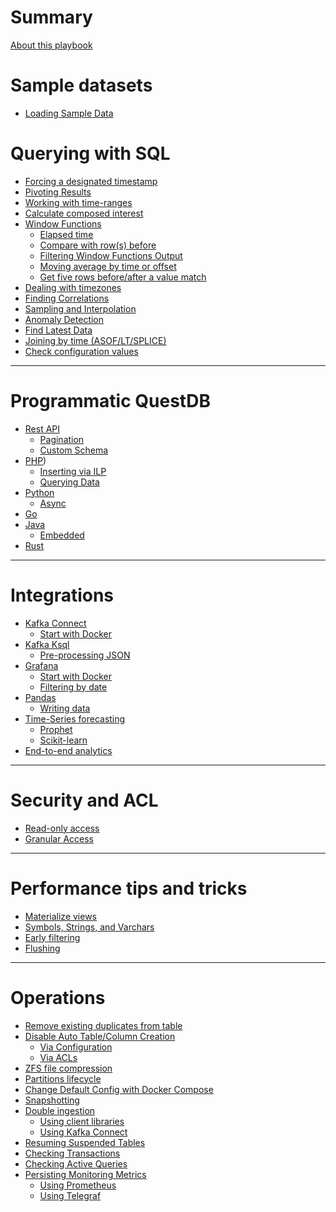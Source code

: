 # Summary

[About this playbook](./about.md)

# Sample datasets
- [Loading Sample Data](./loading_sample_data.md)

# Querying with SQL

- [Forcing a designated timestamp](./sql/force-designated-timestamp.md)
- [Pivoting Results](./sql/pivoting.md)
- [Working with time-ranges](./sql/time-ranges.md)
- [Calculate composed interest](./sql/calculate_composed_interest.md)
- [Window Functions](./sql/window-functions.md)
    - [Elapsed time](./sql/elapsed_time.md)
    - [Compare with row(s) before](./sql/lag_window_function.md)
    - [Filtering Window Functions Output]()
    - [Moving average by time or offset]()
    - [Get five rows before/after a value match](./sql/rows_before_after_value_match.md)
- [Dealing with timezones]()
- [Finding Correlations]()
- [Sampling and Interpolation]()
- [Anomaly Detection]()
- [Find Latest Data]()
- [Joining by time (ASOF/LT/SPLICE)]()
- [Check configuration values](./sql/configuration_values.md)

---

# Programmatic QuestDB

- [Rest API]()
    - [Pagination]()
    - [Custom Schema]()
- [PHP](./programmatic/php/inserting_ilp.md))
    - [Inserting via ILP](./programmatic/php/inserting_ilp.md)
    - [Querying Data](./programmatic/php/querying.md)
- [Python]()
    - [Async]()
- [Go]()
- [Java]()
    - [Embedded]()
- [Rust]()

---

# Integrations

- [Kafka Connect]()
    - [Start with Docker]()
- [Kafka Ksql]()
    - [Pre-processing JSON]()
- [Grafana]()
    - [Start with Docker]()
    - [Filtering by date]()
- [Pandas]()
    - [Writing data]()
- [Time-Series forecasting]()
    - [Prophet]()
    - [Scikit-learn]()
- [End-to-end analytics]()

---

# Security and ACL

- [Read-only access]()
- [Granular Access]()

---

#  Performance tips and tricks

- [Materialize views]()
- [Symbols, Strings, and Varchars]()
- [Early filtering]()
- [Flushing]()

---

# Operations

- [Remove existing duplicates from table]()
- [Disable Auto Table/Column Creation]()
    - [Via Configuration]()
    - [Via ACLs]()
- [ZFS file compression]()
- [Partitions lifecycle]()
- [Change Default Config with Docker Compose](./operations/change_default_config_with_docker_compose.md)
- [Snapshotting]()
- [Double ingestion]()
    - [Using client libraries]()
    - [Using Kafka Connect]()
- [Resuming Suspended Tables]()
- [Checking Transactions]()
- [Checking Active Queries]()
- [Persisting Monitoring Metrics]()
    - [Using Prometheus]()
    - [Using Telegraf]()

